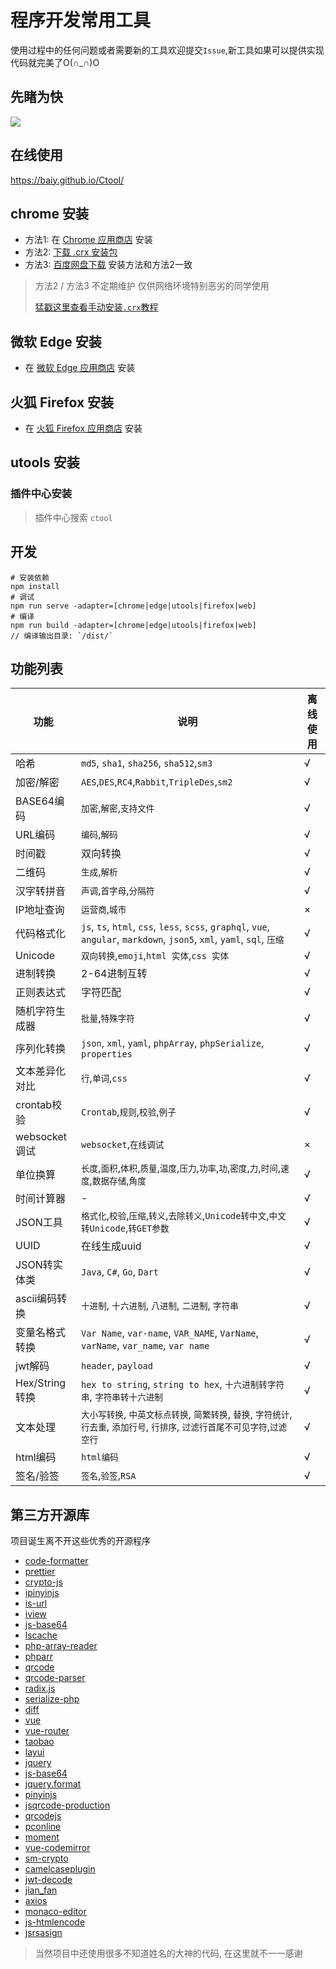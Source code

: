 # 程序开发常用工具

使用过程中的任何问题或者需要新的工具欢迎提交`Issue`,新工具如果可以提供实现代码就完美了O(∩_∩)O

## 先睹为快

![](https://cdn.jsdelivr.net/gh/baiy/Ctool@master/images/v2_1.png)

## 在线使用

<https://baiy.github.io/Ctool/>

## chrome 安装

- 方法1: 在 [Chrome 应用商店](https://chrome.google.com/webstore/detail/ipfcebkfhpkjeikaammlkcnalknjahmh) 安装
- 方法2: [下载 .crx 安装包](https://github.com/baiy/Ctool/releases/latest)
- 方法3: [百度网盘下载](https://pan.baidu.com/s/1mhWbqWC) 安装方法和方法2一致

> 方法2 / 方法3 不定期维护 仅供网络环境特别恶劣的同学使用
>
> [猛戳这里查看手动安装`.crx`教程](http://www.cnplugins.com/tool/outline-install-crx-file.html)

## 微软 Edge 安装

- 在 [微软 Edge 应用商店](https://microsoftedge.microsoft.com/addons/detail/cihekagpnnadjjplgljkmkpcfiopfplc) 安装

## 火狐 Firefox 安装

- 在 [火狐 Firefox 应用商店](https://addons.mozilla.org/zh-CN/firefox/addon/ctool/) 安装

## utools 安装

### 插件中心安装

> 插件中心搜索 `ctool`

## 开发

```
# 安装依赖
npm install
# 调试
npm run serve -adapter=[chrome|edge|utools|firefox|web]
# 编译 
npm run build -adapter=[chrome|edge|utools|firefox|web]
// 编译输出目录: `/dist/`
```

## 功能列表

|功能|说明|离线使用|
|---|---|---|
|哈希|`md5`, `sha1`, `sha256`, `sha512`,`sm3`|√|
|加密/解密|`AES`,`DES`,`RC4`,`Rabbit`,`TripleDes`,`sm2`|√|
|BASE64编码|`加密`,`解密`,`支持文件`|√|
|URL编码|`编码`,`解码`|√|
|时间戳|双向转换|√|
|二维码|`生成`,`解析`|√|
|汉字转拼音|`声调`,`首字母`,`分隔符`|√|
|IP地址查询|`运营商`,`城市`|×|
|代码格式化|`js`, `ts`, `html`, `css`, `less`, `scss`, `graphql`, `vue`, `angular`, `markdown`, `json5`, `xml`, `yaml`, `sql`, `压缩`|√|
|Unicode|`双向转换`,`emoji`,`html 实体`,`css 实体`|√|
|进制转换|2-64进制互转|√|
|正则表达式|字符匹配|√|
|随机字符生成器|`批量`,`特殊字符`|√|
|序列化转换|`json`, `xml`, `yaml`, `phpArray`, `phpSerialize`, `properties`|√|
|文本差异化对比|`行`,`单词`,`css`|√|
|crontab校验|`Crontab`,`规则`,`校验`,`例子`|√|
|websocket调试|`websocket`,`在线调试`|×|
|单位换算|`长度`,`面积`,`体积`,`质量`,`温度`,`压力`,`功率`,`功`,`密度`,`力`,`时间`,`速度`,`数据存储`,`角度`|√|
|时间计算器| - |√|
|JSON工具|`格式化`,`校验`,`压缩`,`转义`,`去除转义`,`Unicode转中文`,`中文转Unicode`,`转GET参数`|√|
|UUID|在线生成uuid|√|
|JSON转实体类|`Java`, `C#`, `Go`, `Dart`|√|
|ascii编码转换|`十进制`, `十六进制`, `八进制`, `二进制`, `字符串`|√|
|变量名格式转换|`Var Name`, `var-name`, `VAR_NAME`, `VarName`, `varName`, `var_name`, `var name`|√|
|jwt解码|`header`, `payload`|√|
|Hex/String转换|`hex to string`, `string to hex`, `十六进制转字符串`, `字符串转十六进制`|√|
|文本处理|`大小写转换`, `中英文标点转换`, `简繁转换`, `替换`, `字符统计`, `行去重`, `添加行号`, `行排序`, `过滤行首尾不可见字符`,`过滤空行`|√|
|html编码|`html编码`|√|
|签名/验签|`签名`,`验签`,`RSA`|√|

## 第三方开源库

项目诞生离不开这些优秀的开源程序

- [code-formatter](https://www.npmjs.com/package/code-formatter)
- [prettier](https://github.com/prettier/prettier)
- [crypto-js](https://www.npmjs.com/package/crypto-js)
- [ipinyinjs](https://www.npmjs.com/package/ipinyinjs)
- [is-url](https://www.npmjs.com/package/is-url)
- [iview](https://www.npmjs.com/package/iview)
- [js-base64](https://www.npmjs.com/package/js-base64)
- [lscache](https://www.npmjs.com/package/lscache)
- [php-array-reader](https://www.npmjs.com/package/php-array-reader)
- [phparr](https://www.npmjs.com/package/phparr)
- [qrcode](https://www.npmjs.com/package/qrcode)
- [qrcode-parser](https://www.npmjs.com/package/qrcode-parser)
- [radix.js](https://www.npmjs.com/package/radix.js)
- [serialize-php](https://www.npmjs.com/package/serialize-php)
- [diff](https://www.npmjs.com/package/diff)
- [vue](https://www.npmjs.com/package/vue)
- [vue-router](https://www.npmjs.com/package/vue-router)
- [taobao](http://ip.taobao.com/)
- [layui](https://github.com/sentsin/layui/)
- [jquery](https://github.com/jquery/jquery)
- [js-base64](https://github.com/dankogai/js-base64)
- [jquery.format](https://github.com/zachofalltrades/jquery.format)
- [pinyinjs](https://github.com/sxei/pinyinjs)
- [jsqrcode-production](https://github.com/aray894/jsqrcode-production)
- [qrcodejs](https://github.com/davidshimjs/qrcodejs)
- [pconline](http://whois.pconline.com.cn/)
- [moment](https://momentjs.com/)
- [vue-codemirror](https://www.npmjs.com/package/vue-codemirror)
- [sm-crypto](https://github.com/JuneAndGreen/sm-crypto)
- [camelcaseplugin](https://github.com/netnexus/camelcaseplugin)
- [jwt-decode](https://www.npmjs.com/package/jwt-decode)
- [jian_fan](https://www.npmjs.com/package/jian_fan)
- [axios](https://www.npmjs.com/package/axios)
- [monaco-editor](https://www.npmjs.com/package/monaco-editor)
- [js-htmlencode](https://www.npmjs.com/package/js-htmlencode)
- [jsrsasign](https://www.npmjs.com/package/jsrsasign)

> 当然项目中还使用很多不知道姓名的大神的代码, 在这里就不一一感谢

